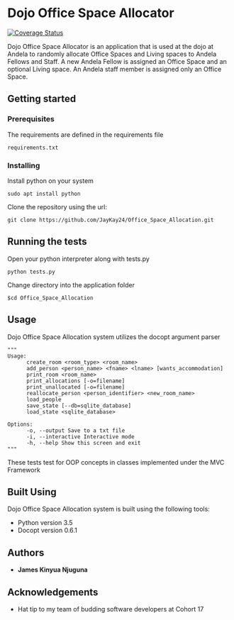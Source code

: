 # Dojo Office Space Allocator


[![Coverage Status](https://coveralls.io/repos/github/JayKay24/Office_Space_Allocation/badge.svg?branch=master)](https://coveralls.io/github/JayKay24/Office_Space_Allocation?branch=master)


Dojo Office Space Allocator is an application that is used at the dojo at Andela to randomly allocate Office Spaces and Living
spaces to Andela Fellows and Staff. A new Andela Fellow is assigned an Office Space and an optional Living space. An Andela staff
member is assigned only an Office Space.

## Getting started

### Prerequisites

The requirements are defined in the requirements file

```
requirements.txt
```

### Installing

Install python on your system

```
sudo apt install python
```

Clone the repository using the url:

```
git clone https://github.com/JayKay24/Office_Space_Allocation.git
```

## Running the tests

Open your python interpreter along with tests.py

```
python tests.py
```

Change directory into the application folder

```
$cd Office_Space_Allocation
```

## Usage

Dojo Office Space Allocation system utilizes the docopt argument parser

```
"""
Usage:
      create_room <room_type> <room_name>
      add_person <person_name> <fname> <lname> [wants_accommodation]
      print_room <room_name>
      print_allocations [-o=filename]
      print_unallocated [-o=filename]
      reallocate_person <person_identifier> <new_room_name>
      load_people
      save_state [--db=sqlite_database]
      load_state <sqlite_database>

Options:
      -o, --output Save to a txt file
      -i, --interactive Interactive mode
      -h, --help Show this screen and exit
"""
```

These tests test for OOP concepts in classes implemented under the MVC Framework

## Built Using

Dojo Office Space Allocation system is built using the following tools:

* Python version 3.5
* Docopt version 0.6.1

## Authors

* **James Kinyua Njuguna**

## Acknowledgements

* Hat tip to my team of budding software developers at Cohort 17
